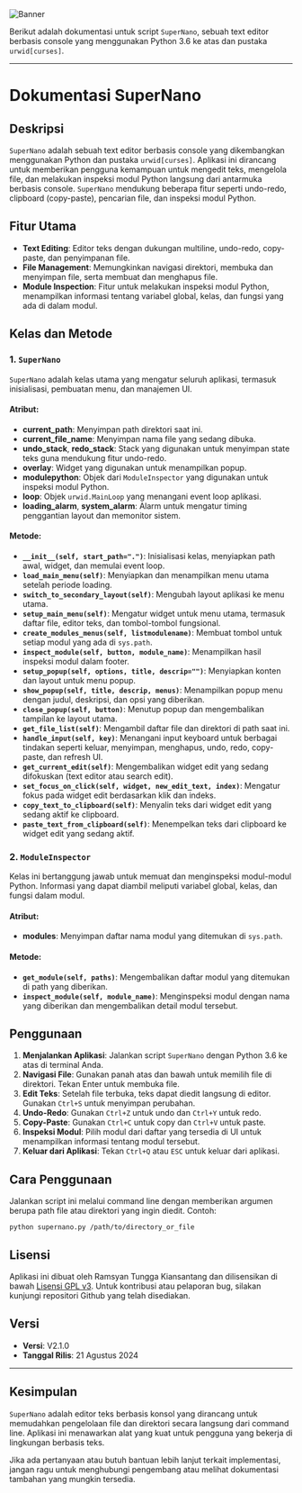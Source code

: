 <img src="https://repository-images.githubusercontent.com/847198464/b36c0223-b3fa-4846-8f82-21e1b48d7021" alt="Banner" style="max-width: 100%; height: auto;" />

Berikut adalah dokumentasi untuk script `SuperNano`, sebuah text editor berbasis console yang menggunakan Python 3.6 ke atas dan pustaka `urwid[curses]`.

---

# Dokumentasi SuperNano

## Deskripsi
`SuperNano` adalah sebuah text editor berbasis console yang dikembangkan menggunakan Python dan pustaka `urwid[curses]`. Aplikasi ini dirancang untuk memberikan pengguna kemampuan untuk mengedit teks, mengelola file, dan melakukan inspeksi modul Python langsung dari antarmuka berbasis console. `SuperNano` mendukung beberapa fitur seperti undo-redo, clipboard (copy-paste), pencarian file, dan inspeksi modul Python.

## Fitur Utama
- **Text Editing**: Editor teks dengan dukungan multiline, undo-redo, copy-paste, dan penyimpanan file.
- **File Management**: Memungkinkan navigasi direktori, membuka dan menyimpan file, serta membuat dan menghapus file.
- **Module Inspection**: Fitur untuk melakukan inspeksi modul Python, menampilkan informasi tentang variabel global, kelas, dan fungsi yang ada di dalam modul.


## Kelas dan Metode

### 1. `SuperNano`
`SuperNano` adalah kelas utama yang mengatur seluruh aplikasi, termasuk inisialisasi, pembuatan menu, dan manajemen UI.

#### Atribut:
- **current_path**: Menyimpan path direktori saat ini.
- **current_file_name**: Menyimpan nama file yang sedang dibuka.
- **undo_stack**, **redo_stack**: Stack yang digunakan untuk menyimpan state teks guna mendukung fitur undo-redo.
- **overlay**: Widget yang digunakan untuk menampilkan popup.
- **modulepython**: Objek dari `ModuleInspector` yang digunakan untuk inspeksi modul Python.
- **loop**: Objek `urwid.MainLoop` yang menangani event loop aplikasi.
- **loading_alarm**, **system_alarm**: Alarm untuk mengatur timing penggantian layout dan memonitor sistem.

#### Metode:
- **`__init__(self, start_path=".")`**: Inisialisasi kelas, menyiapkan path awal, widget, dan memulai event loop.
- **`load_main_menu(self)`**: Menyiapkan dan menampilkan menu utama setelah periode loading.
- **`switch_to_secondary_layout(self)`**: Mengubah layout aplikasi ke menu utama.
- **`setup_main_menu(self)`**: Mengatur widget untuk menu utama, termasuk daftar file, editor teks, dan tombol-tombol fungsional.
- **`create_modules_menus(self, listmodulename)`**: Membuat tombol untuk setiap modul yang ada di `sys.path`.
- **`inspect_module(self, button, module_name)`**: Menampilkan hasil inspeksi modul dalam footer.
- **`setup_popup(self, options, title, descrip="")`**: Menyiapkan konten dan layout untuk menu popup.
- **`show_popup(self, title, descrip, menus)`**: Menampilkan popup menu dengan judul, deskripsi, dan opsi yang diberikan.
- **`close_popup(self, button)`**: Menutup popup dan mengembalikan tampilan ke layout utama.
- **`get_file_list(self)`**: Mengambil daftar file dan direktori di path saat ini.
- **`handle_input(self, key)`**: Menangani input keyboard untuk berbagai tindakan seperti keluar, menyimpan, menghapus, undo, redo, copy-paste, dan refresh UI.
- **`get_current_edit(self)`**: Mengembalikan widget edit yang sedang difokuskan (text editor atau search edit).
- **`set_focus_on_click(self, widget, new_edit_text, index)`**: Mengatur fokus pada widget edit berdasarkan klik dan indeks.
- **`copy_text_to_clipboard(self)`**: Menyalin teks dari widget edit yang sedang aktif ke clipboard.
- **`paste_text_from_clipboard(self)`**: Menempelkan teks dari clipboard ke widget edit yang sedang aktif.

### 2. `ModuleInspector`
Kelas ini bertanggung jawab untuk memuat dan menginspeksi modul-modul Python. Informasi yang dapat diambil meliputi variabel global, kelas, dan fungsi dalam modul.

#### Atribut:
- **modules**: Menyimpan daftar nama modul yang ditemukan di `sys.path`.

#### Metode:
- **`get_module(self, paths)`**: Mengembalikan daftar modul yang ditemukan di path yang diberikan.
- **`inspect_module(self, module_name)`**: Menginspeksi modul dengan nama yang diberikan dan mengembalikan detail modul tersebut.

## Penggunaan
1. **Menjalankan Aplikasi**: Jalankan script `SuperNano` dengan Python 3.6 ke atas di terminal Anda.
2. **Navigasi File**: Gunakan panah atas dan bawah untuk memilih file di direktori. Tekan Enter untuk membuka file.
3. **Edit Teks**: Setelah file terbuka, teks dapat diedit langsung di editor. Gunakan `Ctrl+S` untuk menyimpan perubahan.
4. **Undo-Redo**: Gunakan `Ctrl+Z` untuk undo dan `Ctrl+Y` untuk redo.
5. **Copy-Paste**: Gunakan `Ctrl+C` untuk copy dan `Ctrl+V` untuk paste.
6. **Inspeksi Modul**: Pilih modul dari daftar yang tersedia di UI untuk menampilkan informasi tentang modul tersebut.
7. **Keluar dari Aplikasi**: Tekan `Ctrl+Q` atau `ESC` untuk keluar dari aplikasi.

## Cara Penggunaan
Jalankan script ini melalui command line dengan memberikan argumen berupa path file atau direktori yang ingin diedit. Contoh:
```
python supernano.py /path/to/directory_or_file
```

## Lisensi
Aplikasi ini dibuat oleh Ramsyan Tungga Kiansantang dan dilisensikan di bawah [Lisensi GPL v3](https://www.gnu.org/licenses/gpl-3.0.html). Untuk kontribusi atau pelaporan bug, silakan kunjungi repositori Github yang telah disediakan.

## Versi
- **Versi**: V2.1.0
- **Tanggal Rilis**: 21 Agustus 2024

---

## Kesimpulan
`SuperNano` adalah editor teks berbasis konsol yang dirancang untuk memudahkan pengelolaan file dan direktori secara langsung dari command line. Aplikasi ini menawarkan alat yang kuat untuk pengguna yang bekerja di lingkungan berbasis teks.

Jika ada pertanyaan atau butuh bantuan lebih lanjut terkait implementasi, jangan ragu untuk menghubungi pengembang atau melihat dokumentasi tambahan yang mungkin tersedia.
